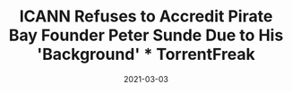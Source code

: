 ---
title: "ICANN Refuses to Accredit Pirate Bay Founder Peter Sunde Due to His 'Background' * TorrentFreak"
date: 2021-03-03
externalLink: https://torrentfreak.com/icann-refuses-to-accredit-pirate-bay-founder-peter-sunde-due-to-his-background-210303/
---